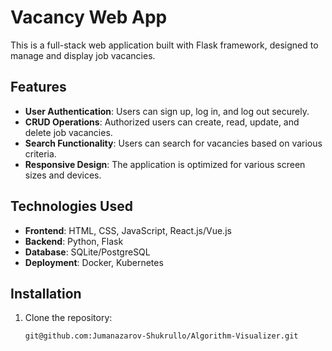 # Vacancy Web App

This is a full-stack web application built with Flask framework, designed to manage and display job vacancies.

## Features

- **User Authentication**: Users can sign up, log in, and log out securely.
- **CRUD Operations**: Authorized users can create, read, update, and delete job vacancies.
- **Search Functionality**: Users can search for vacancies based on various criteria.
- **Responsive Design**: The application is optimized for various screen sizes and devices.

## Technologies Used

- **Frontend**: HTML, CSS, JavaScript, React.js/Vue.js
- **Backend**: Python, Flask
- **Database**: SQLite/PostgreSQL
- **Deployment**: Docker, Kubernetes

## Installation

1. Clone the repository:

   ```bash
   git@github.com:Jumanazarov-Shukrullo/Algorithm-Visualizer.git
